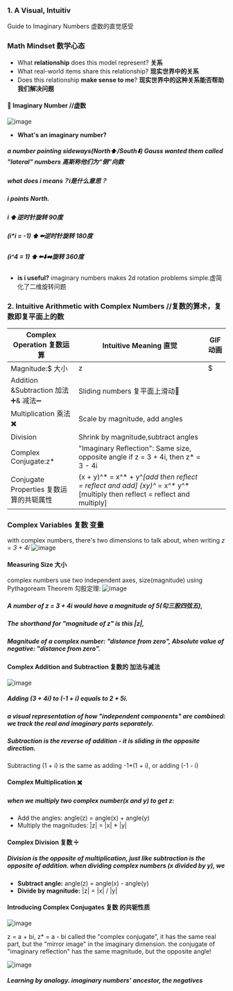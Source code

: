### 1. A Visual, Intuitiv
Guide to Imaginary Numbers 虚数的直觉感受
### Math Mindset 数学心态
- What **relationship** does this model represent? **关系**
- What real-world items share this relationship? **现实世界中的关系**
- Does this relationship **make sense to me**? **现实世界中的这种关系能否帮助我们解决问题**

####  🌰 Imaginary Number //虚数
![image](https://user-images.githubusercontent.com/31954987/196034995-c03ee2fe-5391-4f15-9b52-9c03cbb3257d.png)
- **What's an imaginary number?**
##### a number pointing sideways(North⬆️/South⬇️) Gauss wanted them called "lateral" numbers 高斯称他们为“侧”向数
##### what does i means？i是什么意思？
##### i points North. 
##### i ⬆️逆时针旋转 90度
##### (i*i = -1) ⬆️⬅️逆时针旋转 180度
##### (i^4 = 1) ⬆️⬅️⬇️➡️旋转 360度
- **is i useful?** imaginary numbers makes 2d rotation problems simple.虚简化了二维旋转问题


### 2. Intuitive Arithmetic with Complex Numbers //复数的算术，复数即复平面上的数
|Complex Operation 复数运算 |Intuitive Meaning 直觉|GIF 动画|
|--------------|---------------------------|-|
|Magnitude:$ 大小|z|$|Distance from zero:$|z|=\sqrt{a^{2}+b^{2}}$ ||
|Addition &Subtraction 加法➕& 减法➖|Sliding numbers 复平面上滑动🔢||
|Multiplication 乘法✖️|Scale by magnitude, add angles ||
|Division|Shrink by magnitude,subtract angles||
|Complex Conjugate:z*|"Imaginary Reflection": Same size, opposite angle if z = 3 + 4i, then z* = 3 - 4i||
|Conjugate Properties 复数运算的共轭属性|(x + y)^* = x^* + y^*[add then reflect = reflect and add]  (xy)^* = x^* y^*[multiply then reflect = reflect and multiply]||

### Complex Variables 复数 变量
with complex numbers, there's two dimensions to talk about, when writing 
_z = 3 + 4i_
![image](https://user-images.githubusercontent.com/31954987/196573678-d1ce1ec7-8e90-468e-8383-0833b0fb9b02.png)

#### Measuring Size 大小
complex numbers use two independent axes, size(magnitude) using Pythagoream Theorem 勾股定理:
![image](https://user-images.githubusercontent.com/31954987/196574430-31a579f9-5d7d-464d-a6ae-6738abb45e9c.png)
##### A number of _z = 3 + 4i_ would have a magnitude of 5(勾三股四弦五), 
##### The shorthand for "magnitude of z" is this |z|, 
##### Magnitude of a complex number: "distance from zero", Absolute value of negative: "distance from zero".

#### Complex Addition and Subtraction 复数的 加法与减法
![image](https://user-images.githubusercontent.com/31954987/196575412-eeffe598-e9b8-4b24-895b-1d9d64002c1c.png)
##### Adding (3 + 4i) to (-1 + i) equals to 2 + 5i.
##### a visual representation of how "independent components" are combined: we track the real and imaginary parts separately.

##### Subtraction is the reverse of addition - it is sliding in the opposite direction.
Subtracting (1 + i) is the same as adding -1*(1 + i), or adding (-1 - i)

#### Complex Multiplication ✖️
##### when we multiply two complex number(x and y) to get z:
- Add the angles: angle(z) = angle(x) + angle(y)
- Multiply the magnitudes: |z| = |x| * |y|

#### Complex Division 复数 ➗
##### Division is the opposite of multiplication, just like subtraction is the opposite of addition. when dividing complex numbers (x divided by y), we

- **Subtract angle:** angle(z) = angle(x) - angle(y)
- **Divide by magnitude:** |z| = |x| / |y|

#### Introducing Complex Conjugates 复数 的共轭性质
![image](https://user-images.githubusercontent.com/31954987/196579520-df1d376e-3f42-4e2c-9886-083b94e894c1.png)

z = a + bi,
z* = a - bi called the "complex conjugate", it has the same real part, but the "mirror image" in the imaginary dimension. the conjugate of "imaginary reflection" has the same magnitude, but the opposite angle!

![image](https://user-images.githubusercontent.com/31954987/196958516-56c75a1b-3800-4b0b-b73d-3583e0440c9d.png)


##### Learning by analogy. imaginary numbers' ancestor, the negatives
